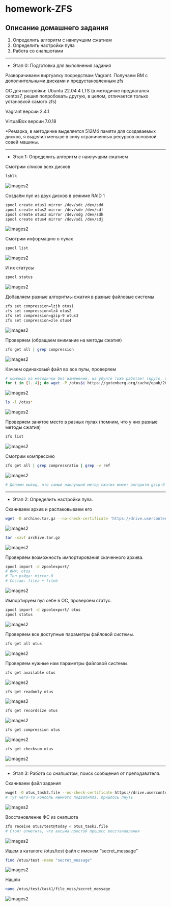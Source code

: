 # homework-ZFS

Описание домашнего задания
---
1. Определить алгоритм с наилучшим сжатием
2. Определить настройки пула
3. Работа со снапшотами

---
- Этап 0: Подготовка для выполнения задания

Разворачиваем виртуалку посредствам Vagrant. Получаем ВМ с дополнительными дисками и предустановленным zfs

ОС для настройки: Ubuntu 22.04.4 LTS (в методичке предлагался centos7, решил попробовать другую, в целом, отличается только установкой самого zfs)

Vagrant версии 2.4.1

VirtualBox версии 7.0.18

*Ремарка, в методичке выделяется 512Мб памяти для создаваемых дисков, я выделил меньше в силу ограниченных ресурсов основной совей машины. 

---
- Этап 1: Определить алгоритм с наилучшим сжатием

Смотрим список всех дисков

```bash
lsblk
```  
![images2](./images/zfs_1.png)

Создаём пул из двух дисков в режиме RAID 1

```bash
zpool create otus1 mirror /dev/sdc /dev/sdd
zpool create otus2 mirror /dev/sde /dev/sdf
zpool create otus3 mirror /dev/sdg /dev/sdh
zpool create otus4 mirror /dev/sdi /dev/sdj
```  
![images2](./images/zfs_2.png)




Смотрим информацию о пулах

```bash
zpool list
```  
![images2](./images/zfs_3.png)


И их статусы

```bash
zpool status
```  
![images2](./images/zfs_4.png)


Добавляем разные алгоритмы сжатия в разные файловые системы

```bash
zfs set compression=lzjb otus1
zfs set compression=lz4 otus2
zfs set compression=gzip-9 otus3
zfs set compression=zle otus4
```  
![images2](./images/zfs_5.png)


Проверяем (обращаем внимание на методы сжатия)

```bash
zfs get all | grep compression
```  
![images2](./images/zfs_6.png)


Качаем одинаковый файл во все пулы, проверяем

```bash
# команда из методички без изменений, на убунте тоже работает (круто, использование цикла, запомнить)
for i in {1..4}; do wget -P /otus$i https://gutenberg.org/cache/epub/2600/pg2600.converter.log; done
```  
![images2](./images/zfs_7.png)

```bash
ls -l /otus*
```  
![images2](./images/zfs_8.png)

Проверяем занятое место в разных пулах (помним, что у них разные методы сжатия) 

```bash
zfs list
```  
![images2](./images/zfs_9.png)

Смотрим компрессию 

```bash
zfs get all | grep compressratio | grep -v ref
```  
![images2](./images/zfs_10.png)


```bash
# Делаем вывод, что самый наилучший метод сжатия имеет алгоритм gzip-9
```  

---

- Этап 2: Определить настройки пула.

Скачиваем архив и распаковываем его

```bash
wget -O archive.tar.gz --no-check-certificate 'https://drive.usercontent.google.com/download?id=1MvrcEp-WgAQe57aDEzxSRalPAwbNN1Bb&export=download'
```  
![images2](./images/zfs_11.png)

```bash
tar -xzvf archive.tar.gz
```  
![images2](./images/zfs_12.png)


Проверяем возможность импортирования скаченного архива. 

```bash
zpool import -d zpoolexport/
# Имя: otus
# Тип рэйда: mirror-0
# Состав: filea + fileb
```  
![images2](./images/zfs_13.png)


Импортируем пул себе в ОС, проверяем статус. 

```bash
zpool import -d zpoolexport/ otus
zpool status
```  
![images2](./images/zfs_14.png)


Проверяем все доступные параметры файловой системы. 

```bash
zfs get all otus
```  
![images2](./images/zfs_15.png)


Проверяем нужные нам параметры файловой системы. 

```bash
zfs get available otus
```  
![images2](./images/zfs_16.png)

```bash
zfs get readonly otus
```  
![images2](./images/zfs_17.png)

```bash
zfs get recordsize otus
```  
![images2](./images/zfs_18.png)

```bash
zfs get compression otus
```  
![images2](./images/zfs_19.png)

```bash
zfs get checksum otus
```  
![images2](./images/zfs_20.png)

---

- Этап 3: Работа со снапшотом, поиск сообщения от преподавателя.

Скачиваем файл задания 

```bash
wwget -O otus_task2.file --no-check-certificate https://drive.usercontent.google.com/download?id=1wgxjih8YZ-cqLqaZVa0lA3h3Y029c3oI&export=download
# Тут чего-то консоль немного подзалипла, пришлось пнуть
```  
![images2](./images/zfs_21.png)


Восстановление ФС из снапшота 

```bash
zfs receive otus/test@today < otus_task2.file
# Стоит отметить, что весьма простой процесс восстановления 
```  
![images2](./images/zfs_22.png)


Ищем в каталоге /otus/test файл с именем “secret_message” 

```bash
find /otus/test -name "secret_message"
```  
![images2](./images/zfs_23.png)


Нашли 

```bash
nano /otus/test/task1/file_mess/secret_message
```  
![images2](./images/zfs_24.png)














